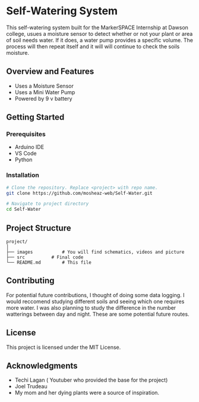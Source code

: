 # Self-Watering System

This self-watering system built for the MarkerSPACE Internship at Dawson college, usues a moisture sensor to detect whether or not your plant or area of soil needs water. If it does, a water pump provides a specific volume. The process will then repeat itself and it will will continue to check the soils moisture.

## Overview and Features

- Uses a Moisture Sensor
- Uses a Mini Water Pump
- Powered by 9 v battery


## Getting Started

### Prerequisites

- Arduino IDE
- VS Code
- Python

### Installation

```bash
# Clone the repository. Replace <project> with repo name.
git clone https://github.com/mosheaz-web/Self-Water.git

# Navigate to project directory
cd Self-Water
```


## Project Structure

```
project/
│
├── images           # You will find schematics, videos and picture
├── src          # Final code
└── README.md        # This file
```

## Contributing

For potential future contributions, I thought of doing some data logging. I would reccomend studying different soils and seeing which one requires more water. I was also planning to study the difference in the number  watterings  between day and night. These are some potential future routes.

## License

This project is licensed under the MIT License.

## Acknowledgments

- Techi Lagan ( Youtuber who provided the base for the project)
- Joel Trudeau
- My mom and her dying plants were a source of inspiration.